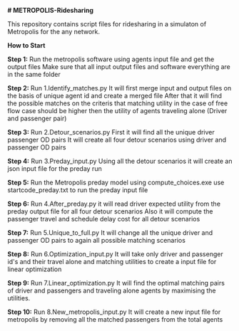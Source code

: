 **# METROPOLIS-Ridesharing**

This repository contains script files for ridesharing in a simulaton of Metropolis for the any network.

**How to Start**

**Step 1:**
  Run the metropolis software using agents input file and get the output files
  Make sure that all input output files and software everything are in the same folder

**Step 2:**
  Run 1.Identify_matches.py 
  It will first merge input and output files on the basis of unique agent id and create a merged file
  After that it will find the possible matches on the criteris that matching utility in the case of free flow case should be higher then the utility of agents traveling alone (Driver and passenger pair)
  
**Step 3:**
  Run 2.Detour_scenarios.py 
  First it will find all the unique driver passenger OD pairs
  It will create all four detour scenarios using driver and passenger OD pairs
  
**Step 4:**
  Run 3.Preday_input.py 
  Using all the detour scenarios it will create an json input file for the preday run

**Step 5:**
  Run the Metropolis preday model using compute_choices.exe
  use startcode_preday.txt to run the preday input file

**Step 6:**
  Run 4.After_preday.py
  it will read driver expected utility from the preday output file for all four detour scenarios
  Also it will compute the passenger travel and schedule delay cost for all detour scenarios
  
**Step 7:**
   Run 5.Unique_to_full.py
   It will change all the unique driver and passenger OD pairs to again all possible matching scenarios

**Step 8:**
  Run 6.Optimization_input.py
  It will take only driver and passenger id's and their travel alone and matching utilities to create a input file for linear optimization
  
**Step 9:**
  Run 7.Linear_optimization.py
  It will find the optimal matching pairs of driver and passengers and traveling alone agents by maximising the utilities.
  
**Step 10:**
  Run 8.New_metropolis_input.py
  It will create a new input file for metropolis by removing all the matched passengers from the total agents
